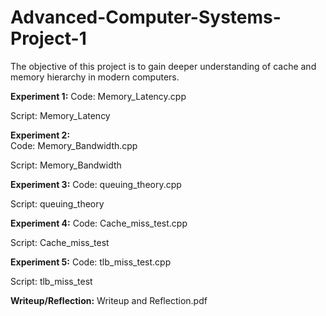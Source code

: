 # Advanced-Computer-Systems-Project-1
The objective of this project is to gain deeper understanding of cache and memory hierarchy in modern computers.

**Experiment 1:**
   Code: Memory_Latency.cpp 
   
   Script: Memory_Latency

**Experiment 2:**   
   Code: Memory_Bandwidth.cpp 

   Script: Memory_Bandwidth

**Experiment 3:**
   Code: queuing_theory.cpp 

   Script: queuing_theory

**Experiment 4:**
   Code: Cache_miss_test.cpp 

   Script: Cache_miss_test

**Experiment 5:**
   Code: tlb_miss_test.cpp
  
   Script: tlb_miss_test


**Writeup/Reflection:** Writeup and Reflection.pdf
